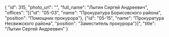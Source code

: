 {
    "id": 315,
    "photo_url": "",
    "full_name": "Лытин Сергей Андреевич",
    "offices": "[{\"id\": \"05-03\", \"name\": \"Прокуратура Борисовского района\", \"position\": \"Помощник прокурора\"}, {\"id\": \"05-15\", \"name\": \"Прокуратура Несвижского района\", \"position\": \"Заместитель прокурора\"}]",
    "title": "Лытин Сергей Андреевич"
}